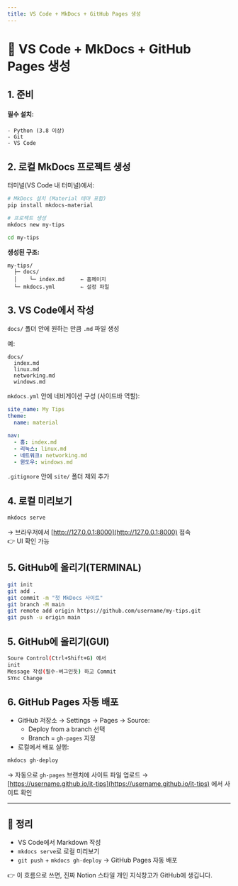 ```yaml
---
title: VS Code + MkDocs + GitHub Pages 생성
---
```


# 🚀 VS Code + MkDocs + GitHub Pages 생성

## 1. 준비

#### 필수 설치:
    - Python (3.8 이상)
    - Git
    - VS Code

## 2. 로컬 MkDocs 프로젝트 생성

터미널(VS Code 내 터미널)에서:

```bash
# MkDocs 설치 (Material 테마 포함)
pip install mkdocs-material

# 프로젝트 생성
mkdocs new my-tips

cd my-tips
```

**생성된 구조:**

```text
my-tips/
  ├─ docs/
  │    └─ index.md     ← 홈페이지
  └─ mkdocs.yml        ← 설정 파일
```

## 3. VS Code에서 작성

`docs/` 폴더 안에 원하는 만큼 `.md` 파일 생성

예:

```text
docs/
  index.md
  linux.md
  networking.md
  windows.md
```

`mkdocs.yml` 안에 네비게이션 구성 (사이드바 역할):

```yaml
site_name: My Tips
theme:
  name: material

nav:
  - 홈: index.md
  - 리눅스: linux.md
  - 네트워크: networking.md
  - 윈도우: windows.md
```

`.gitignore` 안에 `site/` 폴더 제외 추가

## 4. 로컬 미리보기

```bash
mkdocs serve
```

→ 브라우저에서 [http://127.0.0.1:8000](http://127.0.0.1:8000) 접속<br>
👉 UI 확인 가능

## 5. GitHub에 올리기(TERMINAL)

```bash
git init
git add .
git commit -m "첫 MkDocs 사이트"
git branch -M main
git remote add origin https://github.com/username/my-tips.git
git push -u origin main
```
## 5. GitHub에 올리기(GUI)
```bash
Soure Control(Ctrl+Shift+G) 에서
init
Message 작성(필수-버그인듯) 하고 Commit
SYnc Change

```

## 6. GitHub Pages 자동 배포

- GitHub 저장소 → Settings → Pages → Source:
  - Deploy from a branch 선택
  - Branch = `gh-pages` 지정
- 로컬에서 배포 실행:

```bash
mkdocs gh-deploy
```

→ 자동으로 `gh-pages` 브랜치에 사이트 파일 업로드
→ [https://username.github.io/it-tips](https://username.github.io/it-tips) 에서 사이트 확인

---

## 🎯 정리

- VS Code에서 Markdown 작성
- `mkdocs serve`로 로컬 미리보기
- `git push` + `mkdocs gh-deploy` → GitHub Pages 자동 배포

👉 이 흐름으로 쓰면, 진짜 Notion 스타일 개인 지식창고가 GitHub에 생깁니다.

